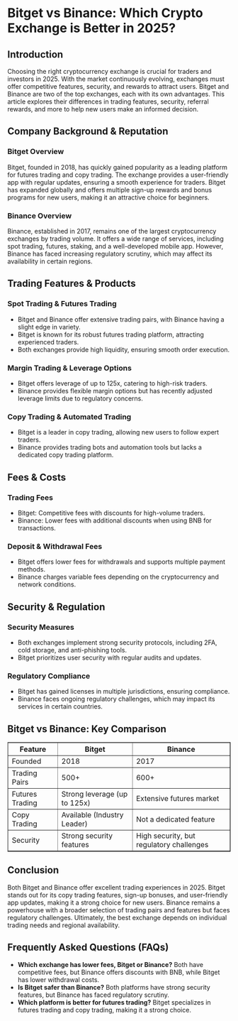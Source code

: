 <h1>Bitget vs Binance: Which Crypto Exchange is Better in 2025?</h1>
<h2>Introduction</h2>
<p>Choosing the right cryptocurrency exchange is crucial for traders and investors in 2025. With the market continuously evolving, exchanges must offer competitive features, security, and rewards to attract users. Bitget and Binance are two of the top exchanges, each with its own advantages. This article explores their differences in trading features, security, referral rewards, and more to help new users make an informed decision.</p>

<h2>Company Background & Reputation</h2>

<h3>Bitget Overview</h3>
<p>Bitget, founded in 2018, has quickly gained popularity as a leading platform for futures trading and copy trading. The exchange provides a user-friendly app with regular updates, ensuring a smooth experience for traders. Bitget has expanded globally and offers multiple sign-up rewards and bonus programs for new users, making it an attractive choice for beginners.</p>

<h3>Binance Overview</h3>
<p>Binance, established in 2017, remains one of the largest cryptocurrency exchanges by trading volume. It offers a wide range of services, including spot trading, futures, staking, and a well-developed mobile app. However, Binance has faced increasing regulatory scrutiny, which may affect its availability in certain regions.</p>

<h2>Trading Features & Products</h2>

<h3>Spot Trading & Futures Trading</h3>
<ul>
    <li>Bitget and Binance offer extensive trading pairs, with Binance having a slight edge in variety.</li>
    <li>Bitget is known for its robust futures trading platform, attracting experienced traders.</li>
    <li>Both exchanges provide high liquidity, ensuring smooth order execution.</li>
</ul>

<h3>Margin Trading & Leverage Options</h3>
<ul>
    <li>Bitget offers leverage of up to 125x, catering to high-risk traders.</li>
    <li>Binance provides flexible margin options but has recently adjusted leverage limits due to regulatory concerns.</li>
</ul>

<h3>Copy Trading & Automated Trading</h3>
<ul>
    <li>Bitget is a leader in copy trading, allowing new users to follow expert traders.</li>
    <li>Binance provides trading bots and automation tools but lacks a dedicated copy trading platform.</li>
</ul>

<h2>Fees & Costs</h2>

<h3>Trading Fees</h3>
<ul>
    <li>Bitget: Competitive fees with discounts for high-volume traders.</li>
    <li>Binance: Lower fees with additional discounts when using BNB for transactions.</li>
</ul>

<h3>Deposit & Withdrawal Fees</h3>
<ul>
    <li>Bitget offers lower fees for withdrawals and supports multiple payment methods.</li>
    <li>Binance charges variable fees depending on the cryptocurrency and network conditions.</li>
</ul>

<h2>Security & Regulation</h2>

<h3>Security Measures</h3>
<ul>
    <li>Both exchanges implement strong security protocols, including 2FA, cold storage, and anti-phishing tools.</li>
    <li>Bitget prioritizes user security with regular audits and updates.</li>
</ul>

<h3>Regulatory Compliance</h3>
<ul>
    <li>Bitget has gained licenses in multiple jurisdictions, ensuring compliance.</li>
    <li>Binance faces ongoing regulatory challenges, which may impact its services in certain countries.</li>
</ul>

<h2>Bitget vs Binance: Key Comparison</h2>
<table border="1">
    <tr>
        <th>Feature</th>
        <th>Bitget</th>
        <th>Binance</th>
    </tr>
    <tr>
        <td>Founded</td>
        <td>2018</td>
        <td>2017</td>
    </tr>
    <tr>
        <td>Trading Pairs</td>
        <td>500+</td>
        <td>600+</td>
    </tr>
    <tr>
        <td>Futures Trading</td>
        <td>Strong leverage (up to 125x)</td>
        <td>Extensive futures market</td>
    </tr>
    <tr>
        <td>Copy Trading</td>
        <td>Available (Industry Leader)</td>
        <td>Not a dedicated feature</td>
    </tr>
    <tr>
        <td>Security</td>
        <td>Strong security features</td>
        <td>High security, but regulatory challenges</td>
    </tr>
</table>

<h2>Conclusion</h2>
<p>Both Bitget and Binance offer excellent trading experiences in 2025. Bitget stands out for its copy trading features, sign-up bonuses, and user-friendly app updates, making it a strong choice for new users. Binance remains a powerhouse with a broader selection of trading pairs and features but faces regulatory challenges. Ultimately, the best exchange depends on individual trading needs and regional availability.</p>

<h2>Frequently Asked Questions (FAQs)</h2>
<ul>
    <li><strong>Which exchange has lower fees, Bitget or Binance?</strong> Both have competitive fees, but Binance offers discounts with BNB, while Bitget has lower withdrawal costs.</li>
    <li><strong>Is Bitget safer than Binance?</strong> Both platforms have strong security features, but Binance has faced regulatory scrutiny.</li>
    <li><strong>Which platform is better for futures trading?</strong> Bitget specializes in futures trading and copy trading, making it a strong choice.</li>
</ul>
